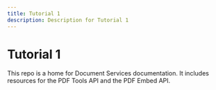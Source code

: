 ```yaml
---
title: Tutorial 1
description: Description for Tutorial 1
---
```


# Tutorial 1

This repo is a home for Document Services documentation. It includes resources for the PDF Tools API and the PDF Embed API. 
